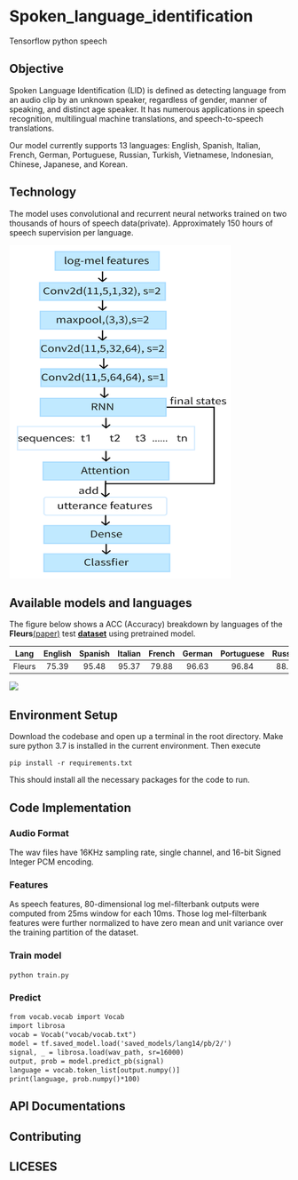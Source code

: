 # Spoken_language_identification
Tensorflow python speech
## Objective 
Spoken Language Identification (LID) is defined as detecting language from an audio clip by an unknown speaker, regardless of gender, manner of speaking, and distinct age speaker. It has numerous applications in speech recognition, multilingual machine translations, and speech-to-speech translations. 

Our model currently supports 13 languages: English, Spanish, Italian, French, German, Portuguese, Russian, Turkish, Vietnamese, Indonesian, Chinese, Japanese, and Korean.

## Technology
The model uses convolutional and recurrent neural networks trained on two thousands of hours of speech data(private). Approximately 150 hours of speech supervision per language.

<img width='400' height='600' src='https://github.com/SpeechFlow-io/Spoken_language_identification/blob/main/network.png'><br/>

## Available models and languages
 The figure below shows a ACC (Accuracy) breakdown by languages of the **Fleurs**[(paper)](https://arxiv.org/pdf/2205.12446.pdf) test [**dataset**](https://www.tensorflow.org/datasets/catalog/xtreme_s#xtreme_sfleurstr_tr) using pretrained model.
 
|Lang|English|Spanish|Italian|French|German|Portuguese|Russian|Turkish|Vietnamese|Indonesian|Chinese|Japanese|Korean|
|:--:|:--:|:--:|:--:|:--:|:--:|:--:|:--:|:--:|:--:|:--:|:--:|:--:|:--:|
|Fleurs|75.39| 95.48|95.37|79.88|96.63|96.84|88.77|86.54|99.07|90.83|91.32|68.31|92.67|

![](https://github.com/zhong-ying-china/Multi-Spoken-language-recognition/blob/main/fleurs.jpg)
     
## Environment Setup
Download the codebase and open up a terminal in the root directory. Make sure python 3.7 is installed in the current environment. Then execute
```
pip install -r requirements.txt
```
This should install all the necessary packages for the code to run.

## Code Implementation
### **Audio Format** 
The wav files have 16KHz sampling rate, single channel, and 16-bit Signed Integer PCM encoding.

### **Features** 
As speech features, 80-dimensional log mel-filterbank outputs were computed from 25ms window for each 10ms. Those log mel-filterbank features were further normalized to have zero mean and unit variance over the training partition of the dataset.

### **Train model**

```
python train.py
```
### **Predict**
```
from vocab.vocab import Vocab
import librosa
vocab = Vocab("vocab/vocab.txt")
model = tf.saved_model.load('saved_models/lang14/pb/2/')
signal, _ = librosa.load(wav_path, sr=16000)
output, prob = model.predict_pb(signal)
language = vocab.token_list[output.numpy()]
print(language, prob.numpy()*100)

```


## API Documentations


## Contributing


## LICESES
